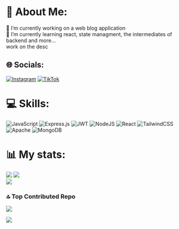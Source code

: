 # 💫 About Me:
🔭 I’m currently working on a web blog application<br>🌱 I’m currently learning react, state managment, the intermediates of backend and more...<br>
work on the desc


## 🌐 Socials:
[![Instagram](https://img.shields.io/badge/Instagram-%23E4405F.svg?logo=Instagram&logoColor=white)](https://instagram.com/Yolge2.0) [![TikTok](https://img.shields.io/badge/TikTok-%23000000.svg?logo=TikTok&logoColor=white)](https://tiktok.com/@flanch0) 

# 💻 Skills:
![JavaScript](https://img.shields.io/badge/javascript-%23323330.svg?style=for-the-badge&logo=javascript&logoColor=%23F7DF1E) ![Express.js](https://img.shields.io/badge/express.js-%23404d59.svg?style=for-the-badge&logo=express&logoColor=%2361DAFB) ![JWT](https://img.shields.io/badge/JWT-black?style=for-the-badge&logo=JSON%20web%20tokens) ![NodeJS](https://img.shields.io/badge/node.js-6DA55F?style=for-the-badge&logo=node.js&logoColor=white) ![React](https://img.shields.io/badge/react-%2320232a.svg?style=for-the-badge&logo=react&logoColor=%2361DAFB) ![TailwindCSS](https://img.shields.io/badge/tailwindcss-%2338B2AC.svg?style=for-the-badge&logo=tailwind-css&logoColor=white) ![Apache](https://img.shields.io/badge/apache-%23D42029.svg?style=for-the-badge&logo=apache&logoColor=white) ![MongoDB](https://img.shields.io/badge/MongoDB-%234ea94b.svg?style=for-the-badge&logo=mongodb&logoColor=white)

# 📊 My stats:
![](https://github-readme-stats.vercel.app/api?username=YolgeSanchez&theme=react&hide_border=false&include_all_commits=false&count_private=false)
![](https://github-readme-streak-stats.herokuapp.com/?user=YolgeSanchez&theme=react&hide_border=false)<br/>
![](https://github-readme-stats.vercel.app/api/top-langs/?username=YolgeSanchez&theme=react&hide_border=false&include_all_commits=false&count_private=false&layout=compact)

### 🔝 Top Contributed Repo
![](https://github-contributor-stats.vercel.app/api?username=YolgeSanchez&limit=5&theme=react&combine_all_yearly_contributions=true)

[![](https://visitcount.itsvg.in/api?id=YolgeSanchez&icon=1&color=0)](https://visitcount.itsvg.in)

<!-- Proudly created with GPRM ( https://gprm.itsvg.in ) -->
